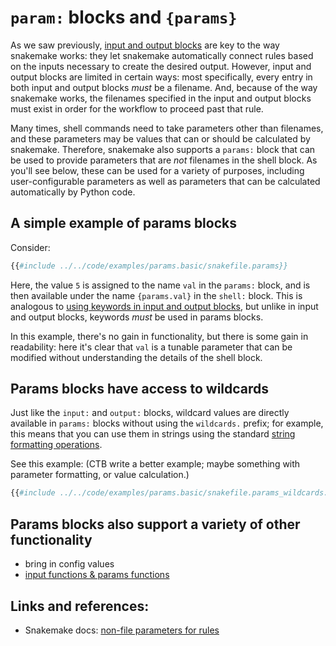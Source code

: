 # `param:` blocks and `{params}`

As we saw previously,
[input and output blocks](input-and-output-blocks.md) are key to the
way snakemake works: they let snakemake automatically connect rules
based on the inputs necessary to create the desired output. However,
input and output blocks are limited in certain ways: most specifically,
every entry in both input and output blocks _must_ be a filename.
And, because of the way snakemake works, the filenames specified in
the input and output blocks must exist in order for the workflow to
proceed past that rule.

Many times, shell commands need to take parameters other than filenames,
and these parameters may be values that can or should be calculated
by snakemake.  Therefore, snakemake also supports a `params:` block that
can be used to provide parameters that are _not_ filenames in the shell
block. As you'll see below, these can be used for a variety of purposes,
including user-configurable parameters as well as parameters that can
be calculated automatically by Python code.

## A simple example of params blocks

Consider:
```python
{{#include ../../code/examples/params.basic/snakefile.params}}
```

Here, the value `5` is assigned to the name `val` in the `params:` block,
and is then available under the name `{params.val}` in the `shell:` block.
This is analogous to [using keywords in input and output blocks](input-and-output-blocks.md#using-keywords-for-input-and-output-files), but unlike in
input and output blocks, keywords _must_ be used in params blocks.

In this example, there's no gain in functionality, but there is some gain
in readability: here it's clear that `val` is a tunable parameter that
can be modified without understanding the details of the shell block.

## Params blocks have access to wildcards

Just like the `input:` and `output:` blocks, wildcard values are
directly available in `params:` blocks without using the `wildcards.`
prefix; for example, this means that you can use them in strings using
the standard [string formatting operations](string-formatting.md).

See this example: (CTB write a better example; maybe something with
parameter formatting, or value calculation.)
```python
{{#include ../../code/examples/params.basic/snakefile.params_wildcards.3}}
```

## Params blocks also support a variety of other functionality

* bring in config values
* [input functions & params functions](../recipes/params-functions.md)

## Links and references:

* Snakemake docs: [non-file parameters for rules](https://snakemake.readthedocs.io/en/stable/snakefiles/rules.html#non-file-parameters-for-rules)
